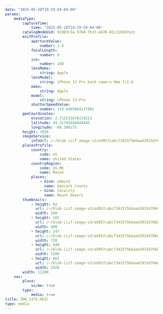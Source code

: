```yaml
---
date: "2025-05-20T19:29:59-04:00"
params:
    mediaType:
        captureTime:
            time: "2025-05-20T19:29:59-04:00"
        catalogNodeUid: 01983c5a-37b8-7b13-a630-82c1189d7e2c
        exifProfile:
            apertureValue:
                number: 2.8
            focalLength:
                number: 9
            iso:
                number: 160
            lensMake:
                string: Apple
            lensModel:
                string: iPhone 13 Pro back camera 9mm f/2.8
            make:
                string: Apple
            model:
                string: iPhone 13 Pro
            shutterSpeedValue:
                number: 119.8465964127801
        geoCoordinates:
            elevation: 2.712531676119223
            latitude: 44.31744444444445
            longitude: -68.306175
        height: 3856
        imageService:
            infoUrl: /~/blob-iiif-image-v3/ed957cabc73415756daa42915d766054f691ea1eea6a3f0df068116195f0af0d/info.json
        placesProfile:
            country:
                code: US
                name: United States
            countryRegion:
                code: US-ME
                name: Maine
            places:
                - kind: admin2
                  name: Hancock County
                - kind: locality
                  name: Mount Desert
        thumbnails:
            - height: 82
              url: /~/blob-iiif-image-v3/ed957cabc73415756daa42915d766054f691ea1eea6a3f0df068116195f0af0d/full/240%2C82/0/default.jpg
              width: 240
            - height: 165
              url: /~/blob-iiif-image-v3/ed957cabc73415756daa42915d766054f691ea1eea6a3f0df068116195f0af0d/full/480%2C165/0/default.jpg
              width: 480
            - height: 247
              url: /~/blob-iiif-image-v3/ed957cabc73415756daa42915d766054f691ea1eea6a3f0df068116195f0af0d/full/720%2C247/0/default.jpg
              width: 720
            - height: 440
              url: /~/blob-iiif-image-v3/ed957cabc73415756daa42915d766054f691ea1eea6a3f0df068116195f0af0d/full/1280%2C440/0/default.jpg
              width: 1280
            - height: 661
              url: /~/blob-iiif-image-v3/ed957cabc73415756daa42915d766054f691ea1eea6a3f0df068116195f0af0d/full/1920%2C661/0/default.jpg
              width: 1920
        width: 11200
    nav:
        place:
            us/me: true
        type:
            media: true
title: IMG_3375.HEIC
type: media
---
```


